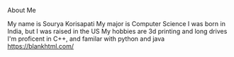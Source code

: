 About Me

My name is Sourya Korisapati
My major is Computer Science
I was born in India, but I was raised in the US
My hobbies are 3d printing and long drives
I'm proficent in C++, and familar with python and java
https://blankhtml.com/


